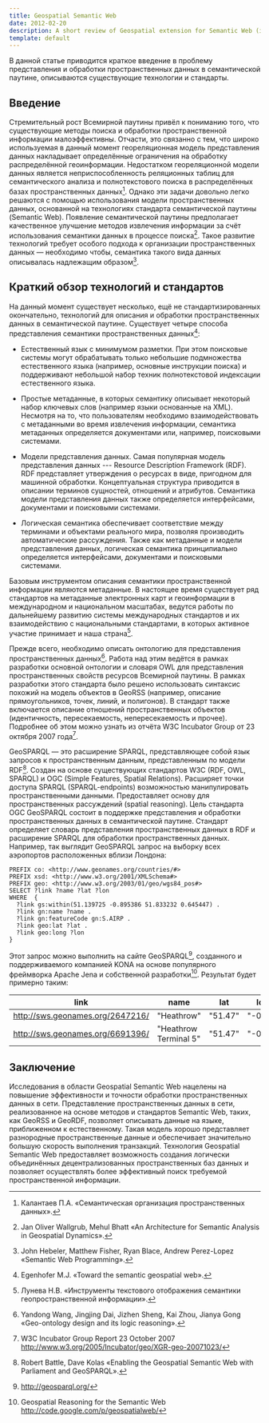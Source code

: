 ```yaml
---
title: Geospatial Semantic Web
date: 2012-02-20
description: A short review of Geospatial extension for Semantic Web (in russian)
template: default
---
```


В данной статье приводится краткое введение в проблему представления и обработки пространственных данных в семантической паутине, описываются существующие технологии и стандарты.

## Введение

Стремительный рост Всемирной паутины привёл к пониманию того, что существующие методы поиска и обработки пространственной информации малоэффективны. Отчасти, это связанно с тем, что широко используемая в данный момент геореляционная модель представления данных накладывает определённые ограничения на обработку распределённой геоинформации. Недостатком геореляционной модели данных является неприспособленность реляционных таблиц для семантического анализа и полнотекстового поиска в распределённых базах пространственных данных[^1]. Однако эти задачи довольно легко решаются с помощью использования модели пространственных данных, основанной на технологиях стандарта семантической паутины (Semantic Web). Появление семантической паутины предполагает качественное улучшение методов извлечения информации за счёт использования семантики данных в процессе поиска[^2]. Такое развитие технологий требует особого подхода к организации пространственных данных — необходимо чтобы, семантика такого вида данных описывалась надлежащим образом[^3].

## Краткий обзор технологий и стандартов

На данный момент существует несколько, ещё не стандартизированных окончательно, технологий для описания и обработки пространственных данных в семантической паутине. Существует четыре способа представления семантики пространственных данных[^4]:

- Естественный язык с минимумом разметки. При этом поисковые системы могут обрабатывать только небольшие подмножества естественного языка (например, основные инструкции поиска) и поддерживают небольшой набор техник полнотекстовой индексации естественного языка.

- Простые метаданные, в которых семантику описывает некоторый набор ключевых слов (например языки основанные на XML). Несмотря на то, что пользователям необходимо взаимодействовать с метаданными во время извлечения информации, семантика метаданных определяется документами или, например, поисковыми системами.

- Модели представления данных. Самая популярная модель представления данных --- Resource Description Framework (RDF). RDF представляет утверждения о ресурсах в виде, пригодном для машинной обработки. Концептуальная структура приводится в описании терминов сущностей, отношений и атрибутов. Семантика модели представления данных также определяется интерфейсами, документами и поисковыми системами.

- Логическая семантика обеспечивает соответствие между терминами и объектами реального мира, позволяя производить автоматические рассуждения. Также как метаданные и модели представления данных, логическая семантика принципиально определяется интерфейсами, документами и поисковыми системами.

Базовым инструментом описания семантики пространственной информации являются метаданные. В настоящее время существует ряд стандартов на метаданные электронных карт и геоинформации в международном и национальном масштабах, ведутся работы по дальнейшему развитию системы международных стандартов и их взаимодействию с национальными стандартами, в которых активное участие принимает и наша страна[^5].

Прежде всего, необходимо описать онтологию для представления пространственных данных[^6]. Работа над этим ведётся в рамках разработки основной онтологии и словаря OWL для представления пространственных свойств ресурсов Всемирной паутины. В рамках разработки этого стандарта было решено использовать синтаксис похожий на модель объектов в GeoRSS (например, описание прямоугольников, точек, линий, и полигонов). В стандарт также включается описание отношений пространственных объектов (идентичность, пересекаемость, непересекаемость и прочее). Подробнее об этом можно узнать из отчёта W3C Incubator Group от 23 октября 2007 года[^7].

GeoSPARQL — это расширение SPARQL, представляющее собой язык запросов к пространственным данным, представленным по модели RDF[^8]. Создан на основе существующих стандартов W3C (RDF, OWL, SPARQL) и OGC (Simple Features, Spatial Relations). Расширяет точки доступа SPARQL (SPARQL-endpoints) возможностью манипулировать пространственными данными. Предоставляет основу для пространственных рассуждений (spatial reasoning). Цель стандарта OGC GeoSPARQL состоит в поддержке представления и обработки пространственных данных в семантической паутине. Стандарт определяет словарь представления пространственных данных в RDF и расширение SPARQL для обработки пространственных данных. Например, так выглядит GeoSPARQL запрос на выборку всех аэропортов расположенных вблизи Лондона:

```sparql
PREFIX co: <http://www.geonames.org/countries/#>
PREFIX xsd: <http://www.w3.org/2001/XMLSchema#>
PREFIX geo: <http://www.w3.org/2003/01/geo/wgs84_pos#>
SELECT ?link ?name ?lat ?lon
WHERE  {
  ?link gs:within(51.139725 -0.895386 51.833232 0.645447) .
  ?link gn:name ?name .
  ?link gn:featureCode gn:S.AIRP .
  ?link geo:lat ?lat .
  ?link geo:long ?lon
}
```

Этот запрос можно выполнить на сайте GeoSPARQL[^9], созданного и поддерживаемого компанией KONA на основе популярного фреймворка Apache Jena и собственной разработки[^10]. Результат будет примерно таким:

| link                               | name                  | lat     | lon     |
| ---------------------------------- | --------------------- | ------- | ------- |
| <http://sws.geonames.org/2647216/> | "Heathrow"            | "51.47" | "-0.45" |
| <http://sws.geonames.org/6691396/> | "Heathrow Terminal 5" | "51.47" | "-0.45" |

## Заключение

Исследования в области Geospatial Semantic Web нацелены на повышение эффективности и точности обработки пространственных данных в сети. Представление пространственных данных в сети, реализованное на основе методов и стандартов Semantic Web, таких, как GeoRSS и GeoRDF, позволяет описывать данные на языке, приближенном к естественному. Такая модель хорошо представляет разнородные пространственные данные и обеспечивает значительно большую скорость выполнения транзакций. Технология Geospatial Semantic Web предоставляет возможность создания логически объединённых децентрализованных пространственных баз данных и позволяет осуществлять более эффективный поиск требуемой пространственной информации.

[^1]: Калантаев П.А. «Семантическая организация пространственных данных».
[^2]: Jan Oliver Wallgrub, Mehul Bhatt «An Architecture for Semantic Analysis in Geospatial Dynamics».
[^3]: John Hebeler, Matthew Fisher, Ryan Blace, Andrew Perez-Lopez «Semantic Web Programming».
[^4]: Egenhofer M.J. «Toward the semantic geospatial web».
[^5]: Лунева Н.В. «Инструменты текстового отображения семантики геопространственной информации».
[^6]: Yandong Wang, Jingjing Dai, Jizhen Sheng, Kai Zhou, Jianya Gong «Geo-ontology design and its logic reasoning».
[^7]: W3C Incubator Group Report 23 October 2007 <http://www.w3.org/2005/Incubator/geo/XGR-geo-20071023/>
[^8]: Robert Battle, Dave Kolas «Enabling the Geospatial Semantic Web with Parliament and GeoSPARQL».
[^9]: <http://geosparql.org/>
[^10]: Geospatial Reasoning for the Semantic Web <http://code.google.com/p/geospatialweb/>
